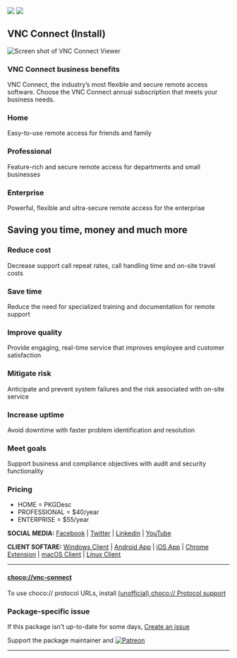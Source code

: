 [![](https://img.shields.io/chocolatey/v/vnc-connect?color=green&label=vnc-connect)](https://chocolatey.org/packages/vnc-connect) [![](https://img.shields.io/chocolatey/dt/vnc-connect)](https://chocolatey.org/packages/vnc-connect)

## VNC Connect (Install)

![Screen shot of VNC Connect Viewer](https://cdn.jsdelivr.net/gh/tunisiano187/Chocolatey-packages@c4fa29e2c27cb9c5a6be573f470cfe8553be0cbb/automatic/vnc-connect/vnc-viewer_screenshot.png)

### VNC Connect business benefits

VNC Connect, the industry’s most flexible and secure remote access software. Choose the VNC Connect annual subscription that meets your business needs.	

### Home

Easy-to-use remote access for friends and family

### Professional

Feature-rich and secure remote access for departments and small businesses
 
### Enterprise

Powerful, flexible and ultra-secure remote access for the enterprise

## Saving you time, money and much more

### Reduce cost

Decrease support call repeat rates, call handling time and on-site travel costs

### Save time

Reduce the need for specialized training and documentation for remote support

### Improve quality

Provide engaging, real-time service that improves employee and customer satisfaction

### Mitigate risk

Anticipate and prevent system failures and the risk associated with on-site service

### Increase uptime

Avoid downtime with faster problem identification and resolution

### Meet goals

Support business and compliance objectives with audit and security functionality

### Pricing
* HOME = PKGDesc
* PROFESSIONAL = $40/year
* ENTERPRISE = $55/year

**SOCIAL MEDIA:**
[Facebook](https://www.facebook.com/realvnc) | [Twitter](https://twitter.com/realvnc) | [Linkedin](https://www.linkedin.com/company/realvnc) | [YouTube](https://www.youtube.com/user/RealVNCLtd)

**CLIENT SOFTARE:**
[Windows Client](https://chocolatey.org/packages/vnc-viewer) | [Android App](http://play.google.com/store/apps/details?id=com.realvnc.viewer.android) | [iOS App](https://itunes.apple.com/us/app/vnc-viewer/id352019548?mt=8) | [Chrome Extension](https://chocolatey.org/packages/vnc-viewer-chrome/1.2.2.15132) | [macOS Client](https://www.realvnc.com/download/viewer/macos/) | [Linux Client](https://www.realvnc.com/download/viewer/linux/)

---

#### [choco://vnc-connect](choco://vnc-connect)
To use choco:// protocol URLs, install [(unofficial) choco:// Protocol support ](https://chocolatey.org/packages/choco-protocol-support)

### Package-specific issue
If this package isn't up-to-date for some days, [Create an issue](https://github.com/tunisiano187/Chocolatey-packages/issues/new/choose)

Support the package maintainer and [![Patreon](https://cdn.jsdelivr.net/gh/tunisiano187/Chocolatey-packages@d15c4e19c709e7148588d4523ffc6dd3cd3c7e5e/icons/patreon.png)](https://www.patreon.com/tunisiano)

---
